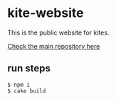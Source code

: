 kite-website
============

This is the public website for kites.

[Check the main repository here](https://github.com/koding/kite)

run steps
---------

```
$ npm i
$ cake build
```
